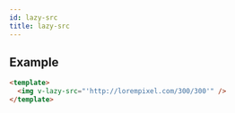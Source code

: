```yaml
---
id: lazy-src
title: lazy-src
---
```


## Example

```html
<template>
  <img v-lazy-src="'http://lorempixel.com/300/300'" />
</template>
```
